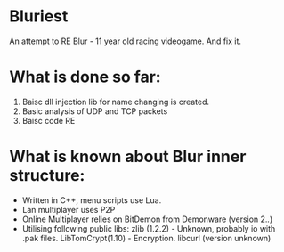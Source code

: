 # Bluriest
An attempt to RE Blur - 11 year old racing videogame. And fix it.

# What is done so far:

1) Baisc dll injection lib for name changing is created.
2) Basic analysis of UDP and TCP packets
3) Baisc code RE

# What is known about Blur inner structure:

- Written in C++, menu scripts use Lua.
- Lan multiplayer uses P2P
- Online Multiplayer relies on BitDemon from Demonware (version 2.*.*)
- Utilising following public libs:
zlib (1.2.2) - Unknown, probably io with .pak files.
LibTomCrypt(1.10) - Encryption. 
libcurl (version unknown)




